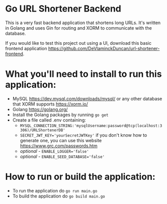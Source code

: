 # Go URL Shortener Backend
This is a very fast backend application that shortens long URLs. It's written in Golang and uses Gin for routing and XORM to communicate with the database.

If you would like to test this project out using a UI, download this basic frontend application https://github.com/DeVlaminckDuncan/url-shortener-frontend.

# What you'll need to install to run this application:
- MySQL https://dev.mysql.com/downloads/mysql/ or any other database that XORM supports https://xorm.io/
- Golang https://golang.org/
- Install the Golang packages by running `go get`
- Create a file called .env containing:
  - `MYSQL_CONNECTION_STRING:'mysqlUsername:password@tcp(localhost:3306)/URLShortenerDB'`
  - `SECRET_JWT_KEY='yourSecretJWTKey'` if you don't know how to generate one, you can use this website https://www.grc.com/passwords.htm
  - *optional* - `ENABLE_LOGGER='false'`
  - *optional* - `ENABLE_SEED_DATABASE='false'`

# How to run or build the application:
- To run the application do `go run main.go`
- To build the application do `go build main.go`
